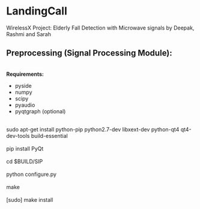# LandingCall
WirelessX Project: Elderly Fall Detection with Microwave signals
by Deepak, Rashmi and Sarah

## Preprocessing (Signal Processing Module):

<br> **Requirements:** </br>

- pyside
- numpy
- scipy
- pyaudio
- pyqtgraph (optional)

<br>sudo apt-get install python-pip python2.7-dev libxext-dev python-qt4 qt4-dev-tools build-essential </br>
<br>pip install PyQt</br>
<br>cd $BUILD/SIP</br>
<br>python configure.py</br>
<br>make </br>
<br>[sudo] make install</br>
